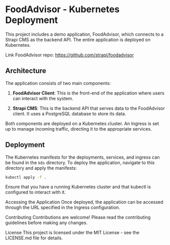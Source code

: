 # FoodAdvisor - Kubernetes Deployment

This project includes a demo application, FoodAdvisor, which connects to a Strapi CMS as the backend API. The entire application is deployed on Kubernetes.

Link FoodAdvisor repo: <https://github.com/strapi/foodadvisor>

## Architecture

The application consists of two main components:

1. **FoodAdvisor Client**: This is the front-end of the application where users can interact with the system.

2. **Strapi CMS**: This is the backend API that serves data to the FoodAdvisor client. It uses a PostgreSQL database to store its data.

Both components are deployed on a Kubernetes cluster. An Ingress is set up to manage incoming traffic, directing it to the appropriate services.

## Deployment

The Kubernetes manifests for the deployments, services, and ingress can be found in the `k8s` directory. To deploy the application, navigate to this directory and apply the manifests:

```bash
kubectl apply -f .
```

Ensure that you have a running Kubernetes cluster and that kubectl is configured to interact with it.

Accessing the Application
Once deployed, the application can be accessed through the URL specified in the Ingress configuration.

Contributing
Contributions are welcome! Please read the contributing guidelines before making any changes.

License
This project is licensed under the MIT License - see the LICENSE.md file for details.
